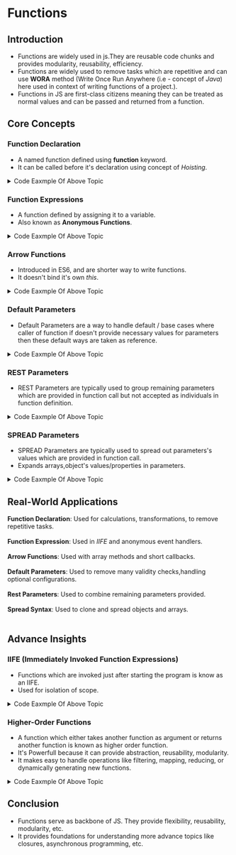 # Functions

## Introduction

- Functions are widely used in js.They are reusable code chunks and provides modularity, reusability, efficiency.
- Functions are widely used to remove tasks which are repetitive and can use **WORA** method (Write Once Run Anywhere (i.e - concept of <i>Java</i>) here used in context of writing functions of a project.).
- Functions in JS are first-class citizens meaning they can be treated as normal values and can be passed and returned from a function.

## Core Concepts

### Function Declaration

- A named function defined using **function** keyword.
- It can be called before it's declaration using concept of <i>Hoisting</i>.

<details><summary>Code Eaxmple Of Above Topic</summary>

```js
function sayHello(name) {
  return `Hello ${name}!`;
}
console.log(sayHello("Robert"));

//Outputs
//Hello Robert!
```
</details>

### Function Expressions

- A function defined by assigning it to a variable.
- Also known as **Anonymous Functions**.

<details><summary>Code Eaxmple Of Above Topic</summary>

```js
const sayHello = function (name) {
  return `Hello ${name}!`;
};
console.log(sayHello("Robert"));

//Outputs
//Hello Robert!
```

</details>

### Arrow Functions

- Introduced in ES6, and are shorter way to write functions.
- It doesn't bind it's own <i>this</i>.

<details><summary>Code Eaxmple Of Above Topic</summary>

```js
const sayHello = (name) => `Hello ${name}!`;
console.log(sayHello("Robert"));

//Outputs
//Hello Robert!
```

</details>

### Default Parameters

- Default Parameters are a way to handle default / base cases where caller of function if doesn't provide necessary values for parameters then these default ways are taken as reference.

<details><summary>Code Eaxmple Of Above Topic</summary>

```js
function sayHello(name = "Guest") {
  return `Hello ${name}!`;
}
console.log(sayHello());

//Outputs
//Hello Guest!
```

</details>

### REST Parameters

- REST Parameters are typically used to group remaining parameters which are provided in function call but not accepted as individuals in function definition.

<details><summary>Code Eaxmple Of Above Topic</summary>

```js
function multiplyBy(multiplier, ...toMultiplyNums) {
  return toMultiplyNums.map((numToMultiply) => {
    return multiplier * numToMultiply;
  });
}

console.log(multiplyBy(2, 2, 3, 4));

// Outputs:
// [4, 6, 8]
```

</details>

### SPREAD Parameters

- SPREAD Parameters are typically used to spread out parameters's values which are provided in function call.
- Expands arrays,object's values/properties in parameters.

<details><summary>Code Eaxmple Of Above Topic</summary>

```js
let user = {
    id : "user123",
    pass : "user",
}

function addUserAge(age) {
    let updatedUser = {...user,age:`${age}`};
    return updatedUser;
}

console.log(addUserAge(parseInt(20,10));

// Outputs:
// { id : "user123", pass : "123", age:20}

```

</details>

## Real-World Applications

**Function Declaration**: Used for calculations, transformations, to remove repetitive tasks.<br /><br />
**Function Expression**: Used in <i>IIFE</i> and anonymous event handlers.<br /><br />
**Arrow Functions**: Used with array methods and short callbacks.<br /><br />
**Default Parameters**: Used to remove many validity checks,handling optional configurations.<br /><br />
**Rest Parameters**: Used to combine remaining parameters provided.<br /><br />
**Spread Syntax**: Used to clone and spread objects and arrays.<br /><br />

## Advance Insights

### IIFE (Immediately Invoked Function Expressions)

- Functions which are invoked just after starting the program is know as an IIFE.
- Used for isolation of scope.

<details><summary>Code Eaxmple Of Above Topic</summary>

```js
(function () {
  console.log("This runs immediately!");
})();

//Outputs
//This runs immediately!
```

</details>

### Higher-Order Functions

- A function which either takes another function as argument or returns another function is known as higher order function.
- It's Powerfull because it can provide abstraction, reusability, modularity.
- It makes easy to handle operations like filtering, mapping, reducing, or dynamically generating new functions.

<details><summary>Code Eaxmple Of Above Topic</summary>

```js
function createStatusLogger(status) {
  return function (userName) {
    return `${userName}'s status : ${status}`;
  };
}

const logUserIn = createStatusLogger("Logged In");
const logUserOut = createStatusLogger("Logged Out");

console.log(logUserIn("Alice"));
console.log(logUserOut("Alice"));

// Outputs
// Alice is Logged In
// Alice is Logged Out
```

</details>

## Conclusion

- Functions serve as backbone of JS. They provide flexibility, reusability, modularity, etc.
- It provides foundations for understanding more advance topics like closures, asynchronous programming, etc.